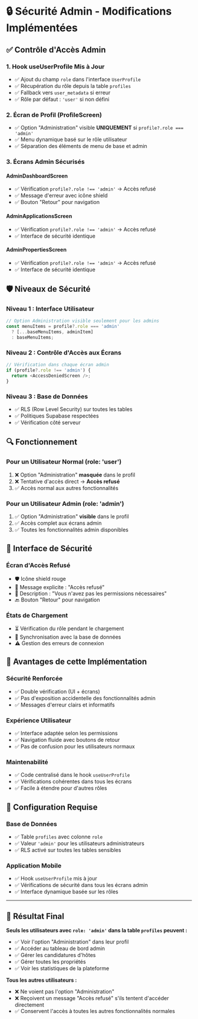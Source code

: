 # 🔒 Sécurité Admin - Modifications Implémentées

## ✅ Contrôle d'Accès Admin

### 1. **Hook useUserProfile Mis à Jour**
- ✅ Ajout du champ `role` dans l'interface `UserProfile`
- ✅ Récupération du rôle depuis la table `profiles` 
- ✅ Fallback vers `user_metadata` si erreur
- ✅ Rôle par défaut : `'user'` si non défini

### 2. **Écran de Profil (ProfileScreen)**
- ✅ Option "Administration" visible **UNIQUEMENT** si `profile?.role === 'admin'`
- ✅ Menu dynamique basé sur le rôle utilisateur
- ✅ Séparation des éléments de menu de base et admin

### 3. **Écrans Admin Sécurisés**

#### **AdminDashboardScreen**
- ✅ Vérification `profile?.role !== 'admin'` → Accès refusé
- ✅ Message d'erreur avec icône shield
- ✅ Bouton "Retour" pour navigation

#### **AdminApplicationsScreen** 
- ✅ Vérification `profile?.role !== 'admin'` → Accès refusé
- ✅ Interface de sécurité identique

#### **AdminPropertiesScreen**
- ✅ Vérification `profile?.role !== 'admin'` → Accès refusé  
- ✅ Interface de sécurité identique

## 🛡️ Niveaux de Sécurité

### **Niveau 1 : Interface Utilisateur**
```typescript
// Option Administration visible seulement pour les admins
const menuItems = profile?.role === 'admin' 
  ? [...baseMenuItems, adminItem]
  : baseMenuItems;
```

### **Niveau 2 : Contrôle d'Accès aux Écrans**
```typescript
// Vérification dans chaque écran admin
if (profile?.role !== 'admin') {
  return <AccessDeniedScreen />;
}
```

### **Niveau 3 : Base de Données**
- ✅ RLS (Row Level Security) sur toutes les tables
- ✅ Politiques Supabase respectées
- ✅ Vérification côté serveur

## 🔍 Fonctionnement

### **Pour un Utilisateur Normal (role: 'user')**
1. ❌ Option "Administration" **masquée** dans le profil
2. ❌ Tentative d'accès direct → **Accès refusé**
3. ✅ Accès normal aux autres fonctionnalités

### **Pour un Utilisateur Admin (role: 'admin')**
1. ✅ Option "Administration" **visible** dans le profil
2. ✅ Accès complet aux écrans admin
3. ✅ Toutes les fonctionnalités admin disponibles

## 📱 Interface de Sécurité

### **Écran d'Accès Refusé**
- 🛡️ Icône shield rouge
- 📝 Message explicite : "Accès refusé"
- 📄 Description : "Vous n'avez pas les permissions nécessaires"
- 🔙 Bouton "Retour" pour navigation

### **États de Chargement**
- ⏳ Vérification du rôle pendant le chargement
- 🔄 Synchronisation avec la base de données
- ⚠️ Gestion des erreurs de connexion

## 🚀 Avantages de cette Implémentation

### **Sécurité Renforcée**
- ✅ Double vérification (UI + écrans)
- ✅ Pas d'exposition accidentelle des fonctionnalités admin
- ✅ Messages d'erreur clairs et informatifs

### **Expérience Utilisateur**
- ✅ Interface adaptée selon les permissions
- ✅ Navigation fluide avec boutons de retour
- ✅ Pas de confusion pour les utilisateurs normaux

### **Maintenabilité**
- ✅ Code centralisé dans le hook `useUserProfile`
- ✅ Vérifications cohérentes dans tous les écrans
- ✅ Facile à étendre pour d'autres rôles

## 🔧 Configuration Requise

### **Base de Données**
- ✅ Table `profiles` avec colonne `role`
- ✅ Valeur `'admin'` pour les utilisateurs administrateurs
- ✅ RLS activé sur toutes les tables sensibles

### **Application Mobile**
- ✅ Hook `useUserProfile` mis à jour
- ✅ Vérifications de sécurité dans tous les écrans admin
- ✅ Interface dynamique basée sur les rôles

---

## 🎯 Résultat Final

**Seuls les utilisateurs avec `role: 'admin'` dans la table `profiles` peuvent :**
- ✅ Voir l'option "Administration" dans leur profil
- ✅ Accéder au tableau de bord admin
- ✅ Gérer les candidatures d'hôtes
- ✅ Gérer toutes les propriétés
- ✅ Voir les statistiques de la plateforme

**Tous les autres utilisateurs :**
- ❌ Ne voient pas l'option "Administration"
- ❌ Reçoivent un message "Accès refusé" s'ils tentent d'accéder directement
- ✅ Conservent l'accès à toutes les autres fonctionnalités normales
